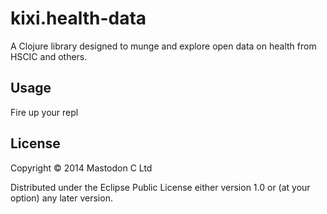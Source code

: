 # kixi.health-data

A Clojure library designed to munge and explore open data on health
from HSCIC and others.

## Usage

Fire up your repl

## License

Copyright © 2014 Mastodon C Ltd

Distributed under the Eclipse Public License either version 1.0 or (at
your option) any later version.
